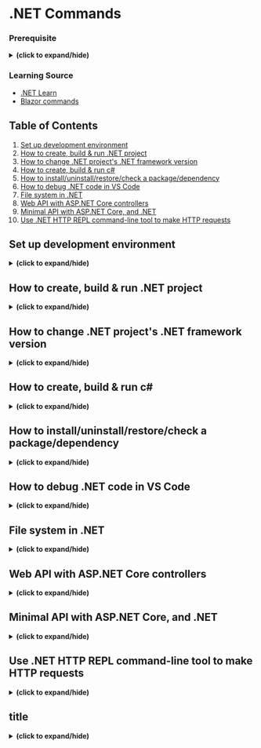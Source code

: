 # .NET Commands

### Prerequisite
<details close>
<summary><b>(click to expand/hide)</b></summary>
<!-- MarkdownTOC -->

- [C# commands](https://github.com/yunji0387/CSharp_commands)
- [(video tutorials) .NET 101](https://learn.microsoft.com/en-us/shows/NET-Core-101/?WT.mc_id=Educationaldotnet-c9-scottha)
- [(video tutorials) ASP.NET Core 101](https://learn.microsoft.com/en-us/shows/ASPNET-Core-101/?WT.mc_id=Educationaspnet-c9-niner)
- [(video tutorials) ASP.NET Core Web API 101](https://learn.microsoft.com/en-us/shows/Beginners-Series-to-Web-APIs/)

<!-- /MarkdownTOC -->
</details>

### Learning Source
- [.NET Learn](https://learn.microsoft.com/en-us/training/dotnet/)
- [Blazor commands](./blazor_commands.md)

## Table of Contents
1. [Set up development environment](#setup)
2. [How to create, build & run .NET project](#create_dotnet)
3. [How to change .NET project's .NET framework version](#dotnet_version)
4. [How to create, build & run c#](#create_csharp)
5. [How to install/uninstall/restore/check a package/dependency](#dotnet_dependency)
6. [How to debug .NET code in VS Code](#dotnet_debug)
7. [File system in .NET](#dotnet_filesystem)
8. [Web API with ASP.NET Core controllers](#web_api_asp_dotnet)
9. [Minimal API with ASP.NET Core, and .NET](#minimal_api_dotnet)
10. [Use .NET HTTP REPL command-line tool to make HTTP requests](#httprepl)

<a id="setup"></a>
## Set up development environment
<details close>
<summary><b>(click to expand/hide)</b></summary>
<!-- MarkdownTOC -->

1. Download and install [Visual Studio 2022](https://visualstudio.microsoft.com/vs/)
   - In the visual studio workloads, install the following:
     - ...
2. Download and install both [.NET SDK](https://dotnet.microsoft.com/en-us/download) and [Visual Studio Code](https://code.visualstudio.com/).

<!-- /MarkdownTOC -->
</details>

<a id="create_dotnet"></a>
## How to create, build & run .NET project
<details close>
<summary><b>(click to expand/hide)</b></summary>
<!-- MarkdownTOC -->

1. create c# project
   - in Terminal run:
   ```c#
   dotnet new console -f net6.0
   ```
   - This command creates a Program.cs file in your folder with a basic "Hello World" program already written, along with a C# project file named DotNetDependencies.csproj. You should now have access to these files.
     ```bash
     -| obj
     -| DotNetDependencies.csproj
     -| Program.cs
     ```
3. In terminal, run:
   ```bash
   dotnet run
   ```

<!-- /MarkdownTOC -->
</details>

<a id="dotnet_version"></a>
## How to change .NET project's .NET framework version
<details close>
<summary><b>(click to expand/hide)</b></summary>
<!-- MarkdownTOC -->

- In your project, located to <Project Name>.csproj file
- Find the <TargetFramework> in <PropertyGroup>
- change it to desired .net version
  ```csproj
  <PropertyGroup>
    <TargetFramework>net6.0</TargetFramework>
    ...
  </PropertyGroup>
  ```

<!-- /MarkdownTOC -->
</details>

<a id="create_csharp"></a>
## How to create, build & run c#
<details close>
<summary><b>(click to expand/hide)</b></summary>
<!-- MarkdownTOC -->

1. make sure to have .NET SDK install
   - visit this [link for more detail](https://learn.microsoft.com/en-us/training/modules/install-configure-visual-studio-code/6-exercise-install-dotnet).
2. make sure to have c# extension install in vs code
   - visit this [link for more detail](https://learn.microsoft.com/en-us/training/modules/install-configure-visual-studio-code/5-exercise-configure-visual-studio-code).
3. create c# project
   - in Terminal run:
   ```c#
   dotnet new console -o ./CsharpProjects/TestProject
   ```
4. build c# project
   - first make sure terminal path located in the project folder, then run:
   ```c#
   dotnet build
   ```
5. run c# project
   - first make sure terminal path located in the project folder and has done step 4, then run:
   ```c#
   dotnet run
   ```

<!-- /MarkdownTOC -->
</details>

<a id="dotnet_dependency"></a>
## How to install/uninstall/restore/check a package/dependency
<details close>
<summary><b>(click to expand/hide)</b></summary>
<!-- MarkdownTOC -->

```bash
dotnet add package <dependency name>
```

- To check your installed package list
  ```bash
  dotnet list package
  ```
  ```bash
  dotnet list package --include-transitive
  ```

- To restore (when you create or clone a project)
  ```bash
  dotnet restore
  ```
- To delete
  ```bash
  dotnet remove package <name of dependency>
  ```
- Find and update outdated packages
  ```bash
  dotnet list package --outdated
  ```
  ```bash
  dotnet add package <package name>
  ```

<!-- /MarkdownTOC -->
</details>

<a id="dotnet_debug"></a>
## How to debug .NET code in VS Code
<details close>
<summary><b>(click to expand/hide)</b></summary>
<!-- MarkdownTOC -->

- [Useful tutorial](https://learn.microsoft.com/en-us/training/modules/dotnet-debug/3-analyze-your-program-state)
- Remeber to change console setting in launch.json from "internalConsole" to "integratedTerminal" when you want debug console to handle terminal input.

### Debug - write information to output windows
[Useful source 1](https://learn.microsoft.com/en-us/training/modules/dotnet-debug/5-logging-and-tracing),
[Useful source 2](https://learn.microsoft.com/en-us/training/modules/dotnet-debug/6-use-logging-and-tracing)
1. import Debug methods library
   ```c#
   using System.Diagnostis;
   ```
2. example:
   ```c#
   using System.Diagnostics;
   
   int result = Fibonacci(5);
   Console.WriteLine(result);
   
   static int Fibonacci(int n)
   {
       Debug.WriteLine($"Entering {nameof(Fibonacci)} method");
       Debug.WriteLine($"We are looking for the {n}th number");
       int n1 = 0;
       int n2 = 1;
       int sum;
   
       for(int i=2; i<=n ; i++)
       {
           sum = n1 + n2;
           n1 = n2;
           n2 = sum;
           Debug.WriteLineIf(sum == 1, $"sum is 1, n1 is {n1}, n2 is {n2}");
       }
       return n == 0 ? n1 : n2;
   }

   ```
### Debug - check for conditions with Assert
[Useful source](https://learn.microsoft.com/en-us/training/modules/dotnet-debug/6-use-logging-and-tracing)

Example: 
```cs
using System.Diagnostics;

// See https://aka.ms/new-console-template for more information

int result = Fibonacci(6);

static int Fibonacci(int n)
{
    int n1 = 0;
    int n2 = 1;
    int sum;

    for (int i = 2; i <= n; i++)
    {
        sum = n1 + n2;
        n1 = n2;
        n2 = sum;
    }
    // If n2 is 5 continue, else break.
    Debug.Assert(n2 == 5, "The return value is not 5 and it should be.");
    return n == 0 ? n1 : n2;
}
```
1. Run with debugging mode
   You should see below message in your debug console:
   ```output
   ---- DEBUG ASSERTION FAILED ----
   ---- Assert Short Message ----
   The return value is not 5 and it should be.
   ---- Assert Long Message ----
   
      at Program.<<Main>$>g__Fibonacci|0_0(Int32 n) in C:\Users\Jon\Desktop\DotNetDebugging\Program.cs:line 23
      at Program.<Main>$(String[] args) in C:\Users\Jon\Desktop\DotNetDebugging\Program.cs:line 3
   ```
2. Run with terminal "dotnet run"
   You should see below message in your terminal:
   ```output
   Process terminated. Assertion failed.
   The return value is not 5 and it should be.
      at Program.<<Main>$>g__Fibonacci|0_0(Int32 n) in C:\Users\Jon\Desktop\DotNetDebugging\Program.cs:line 23
      at Program.<Main>$(String[] args) in C:\Users\Jon\Desktop\DotNetDebugging\Program.cs:line 3
   ```
   - To run without Assertion with terminal, use:
     ```bash
     dotnet run --configuration Release
     ```

<!-- /MarkdownTOC -->
</details>

<a id="dotnet_filesystem"></a>
## File system in .NET
<details close>
<summary><b>(click to expand/hide)</b></summary>
<!-- MarkdownTOC -->

[useful resource](https://learn.microsoft.com/en-us/training/modules/dotnet-files/1-introduction)

### Searching methods
<details close>
<summary><b>(click to expand/hide)</b></summary>
<!-- MarkdownTOC -->

#### List all directories
```c#
IEnumerable<string> listOfDirectories = Directory.EnumerateDirectories("stores");

foreach (var dir in listOfDirectories) {
    Console.WriteLine(dir);
}
```
---

#### List files in a specific directory
```c#
IEnumerable<string> files = Directory.EnumerateFiles("stores");

foreach (var file in files)
{
    Console.WriteLine(file);
}
```
---

#### List all content in a directory and all subdirectories
```c#
// Find all *.txt files in the stores folder and its subfolders
IEnumerable<string> allFilesInAllFolders = Directory.EnumerateFiles("stores", "*.txt", SearchOption.AllDirectories);

foreach (var file in allFilesInAllFolders)
{
    Console.WriteLine(file);
}
```
---

#### Determine the current directory
```c#
Console.WriteLine(Directory.GetCurrentDirectory());
```
---

#### Work with special directories
```c#
string docPath = Environment.GetFolderPath(Environment.SpecialFolder.MyDocuments);
```
---

#### Special path characters
To help you use the correct  Directory Separator in different operating systems(ex. macOs, Windows)
```c#
Console.WriteLine($"stores{Path.DirectorySeparatorChar}201");
// returns:
// stores\201 on Windows
//
// stores/201 on macOS
```
---

#### Join paths
```c#
Console.WriteLine(Path.Combine("stores","201")); // outputs: stores/201
```
---

#### Determine filename extensions
```c#
Console.WriteLine(Path.GetExtension("sales.json")); // outputs: .json
```
---

#### Get everything you need to know about a file or path
```c#
string fileName = $"stores{Path.DirectorySeparatorChar}201{Path.DirectorySeparatorChar}sales{Path.DirectorySeparatorChar}sales.json";

FileInfo info = new FileInfo(fileName);

Console.WriteLine($"Full Name: {info.FullName}{Environment.NewLine}Directory: {info.Directory}{Environment.NewLine}Extension: {info.Extension}{Environment.NewLine}Create Date: {info.CreationTime}"); // And many more
```
---

<!-- /MarkdownTOC -->
</details>

### create methods
<details close>
<summary><b>(click to expand/hide)</b></summary>
<!-- MarkdownTOC -->

#### Create directories
```c#
Directory.CreateDirectory(Path.Combine(Directory.GetCurrentDirectory(), "stores","201","newDir"));
```
---

#### Make sure directories exist
```c#
bool doesDirectoryExist = Directory.Exists(filePath);
```
---

#### Create files
```c#
File.WriteAllText(Path.Combine(Directory.GetCurrentDirectory(), "greeting.txt"), "Hello World!");
```
---

<!-- /MarkdownTOC -->
</details>

### Read and write to files methods
<details close>
<summary><b>(click to expand/hide)</b></summary>
<!-- MarkdownTOC -->

#### Read data from files
```c#
File.ReadAllText($"stores{Path.DirectorySeparatorChar}201{Path.DirectorySeparatorChar}sales.json");
```
The return object from ReadAllText is a string.
```json
{
  "total": 22385.32
}
```
---
#### Parse data in files
In bash, add "json.NET" package
```bash
dotnet add package Newtonsoft.Json
```
Then, add using Newtonsoft.Json to the top of your class file:
```c#
using Newtonsoft.Json; 
```
And use the JsonConvert.DeserializeObject method:
```c#
var salesJson = File.ReadAllText($"stores{Path.DirectorySeparatorChar}201{Path.DirectorySeparatorChar}sales.json");
var salesData = JsonConvert.DeserializeObject<SalesTotal>(salesJson);

Console.WriteLine(salesData.Total);

class SalesTotal
{
  public double Total { get; set; }
}
```
---
#### Write data to files
```c#
var data = JsonConvert.DeserializeObject<SalesTotal>(salesJson);

File.WriteAllText($"salesTotalDir{Path.DirectorySeparatorChar}totals.txt", data.Total.ToString());

// totals.txt
// 22385.32
```
---
#### Append data to files
```c#
var data = JsonConvert.DeserializeObject<SalesTotal>(salesJson);

File.AppendAllText($"salesTotalDir{Path.DirectorySeparatorChar}totals.txt", $"{data.Total}{Environment.NewLine}");

// totals.txt
// 22385.32
// 22385.32
```
---

<!-- /MarkdownTOC -->
</details>

<!-- /MarkdownTOC -->
</details>

<a id="web_api_asp_dotnet"></a>
## Web API with ASP.NET Core controllers
<details close>
<summary><b>(click to expand/hide)</b></summary>
<!-- MarkdownTOC -->



<!-- /MarkdownTOC -->
</details>

<a id="minimal_api_dotnet"></a>
## Minimal API with ASP.NET Core, and .NET
<details close>
<summary><b>(click to expand/hide)</b></summary>
<!-- MarkdownTOC -->



<!-- /MarkdownTOC -->
</details>

<a id="httprepl"></a>
## Use .NET HTTP REPL command-line tool to make HTTP requests
<details close>
<summary><b>(click to expand/hide)</b></summary>
<!-- MarkdownTOC -->

### How to install
- In terminal, run:
  ```bash
  dotnet tool install -g Microsoft.dotnet-httprepl
  ```
- If the HttpRepl tool warns Unable to find an OpenAPI description, the most likely cause is an untrusted development certificate.
  ```bash
  dotnet dev-certs https --trust
  ```

### How to run
- Make sure that your project is still running on localhost
- In new terminal, run:
  ```bash
  httprepl https://localhost:{PORT}
  ```
### [How to use examples - more examples on later units](https://learn.microsoft.com/en-us/training/modules/build-web-api-aspnet-core/3-exercise-create-web-api)

<!-- /MarkdownTOC -->
</details>

<a id="title"></a>
## title
<details close>
<summary><b>(click to expand/hide)</b></summary>
<!-- MarkdownTOC -->



<!-- /MarkdownTOC -->
</details>


